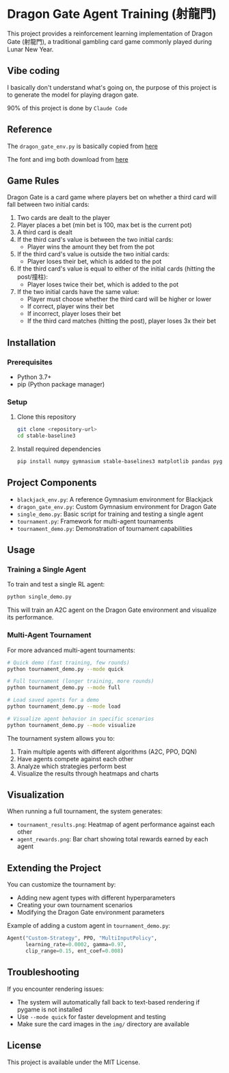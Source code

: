 # Dragon Gate Agent Training (射龍門)

This project provides a reinforcement learning implementation of Dragon Gate (射龍門), a traditional gambling card game commonly played during Lunar New Year.

## Vibe coding

I basically don't understand what's going on, the purpose of this project is to generate the model for playing dragon gate.

90% of this project is done by `Claude Code`

## Reference

The `dragon_gate_env.py` is basically copied from [here](https://gymnasium.farama.org/environments/toy_text/blackjack/#information)

The font and img both download from [here](https://github.com/openai/gym/tree/master/gym/envs/toy_text)

## Game Rules

Dragon Gate is a card game where players bet on whether a third card will fall between two initial cards:

1. Two cards are dealt to the player
2. Player places a bet (min bet is 100, max bet is the current pot)
3. A third card is dealt
4. If the third card's value is between the two initial cards:
   - Player wins the amount they bet from the pot
5. If the third card's value is outside the two initial cards:
   - Player loses their bet, which is added to the pot
6. If the third card's value is equal to either of the initial cards (hitting the post/撞柱):
   - Player loses twice their bet, which is added to the pot
7. If the two initial cards have the same value:
   - Player must choose whether the third card will be higher or lower
   - If correct, player wins their bet
   - If incorrect, player loses their bet
   - If the third card matches (hitting the post), player loses 3x their bet

## Installation

### Prerequisites

- Python 3.7+
- pip (Python package manager)

### Setup

1. Clone this repository

   ```bash
   git clone <repository-url>
   cd stable-baseline3
   ```

2. Install required dependencies

   ```bash
   pip install numpy gymnasium stable-baselines3 matplotlib pandas pygame
   ```

## Project Components

- `blackjack_env.py`: A reference Gymnasium environment for Blackjack
- `dragon_gate_env.py`: Custom Gymnasium environment for Dragon Gate
- `single_demo.py`: Basic script for training and testing a single agent
- `tournament.py`: Framework for multi-agent tournaments
- `tournament_demo.py`: Demonstration of tournament capabilities

## Usage

### Training a Single Agent

To train and test a single RL agent:

```bash
python single_demo.py
```

This will train an A2C agent on the Dragon Gate environment and visualize its performance.

### Multi-Agent Tournament

For more advanced multi-agent tournaments:

```bash
# Quick demo (fast training, few rounds)
python tournament_demo.py --mode quick

# Full tournament (longer training, more rounds)
python tournament_demo.py --mode full

# Load saved agents for a demo
python tournament_demo.py --mode load

# Visualize agent behavior in specific scenarios
python tournament_demo.py --mode visualize
```

The tournament system allows you to:

1. Train multiple agents with different algorithms (A2C, PPO, DQN)
2. Have agents compete against each other
3. Analyze which strategies perform best
4. Visualize the results through heatmaps and charts

## Visualization

When running a full tournament, the system generates:

- `tournament_results.png`: Heatmap of agent performance against each other
- `agent_rewards.png`: Bar chart showing total rewards earned by each agent

## Extending the Project

You can customize the tournament by:

- Adding new agent types with different hyperparameters
- Creating your own tournament scenarios
- Modifying the Dragon Gate environment parameters

Example of adding a custom agent in `tournament_demo.py`:

```python
Agent("Custom-Strategy", PPO, "MultiInputPolicy",
      learning_rate=0.0002, gamma=0.97,
      clip_range=0.15, ent_coef=0.008)
```

## Troubleshooting

If you encounter rendering issues:

- The system will automatically fall back to text-based rendering if pygame is not installed
- Use `--mode quick` for faster development and testing
- Make sure the card images in the `img/` directory are available

## License

This project is available under the MIT License.
